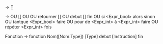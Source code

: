<Program>  -> [<Instruction>]

<Instruction> -> 
    <Vide>
OU
    [<Insruction>]
OU
    <Affectation>
OU 
    retourner [<Expression>]
OU 
    debut
        [<Instruction>]
    fin
OU
si <Expr_bool> alors 
    <Instruction> 
sinon 
    <Instruction>
OU
    tantque <Expr_bool> faire 
        <Instruction>
OU
    pour <Nom> de <Expr_int> à <Expr_int> faire
        <Instruction>
OU
    répéter <Expr_int> fois
        <Instructiona>
    
    
Fonction ->
fonction Nom([Nom:Type]) [Type]
debut
    [Instruction]
fin
